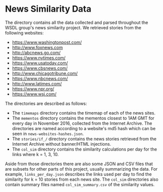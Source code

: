 # News Similarity Data

The directory contains all the data collected and parsed throughout the WSDL group's news similarity project.
We retrieved stories from the following websites:
- https://www.washingtonpost.com/
- http://www.foxnews.com
- http://abcnews.go.com/
- https://www.nytimes.com/
- https://www.usatoday.com/
- https://www.cbsnews.com/
- http://www.chicagotribune.com/
- https://www.nbcnews.com/
- http://www.latimes.com/
- https://www.npr.org/
- https://www.wsj.com/

The directories are described as follows:
- The `timemaps` directory contains the timemap of each of the news sites.
- The `mementos` directory contains the mementos closest to 1AM GMT for every day in November 2016, collected from the Internet Archive.
The directories are named according to a website's md5 hash which can be seen in `news-websites-hashes.json`.
- The `stories/if_/` directory contains the news stories retrieved from the Internet Archive without banner/HTML injections.
- The `col_sim` directory contains the similarity calculations per day for the links where k = 1, 3, 10.

Aside from those directories there are also some JSON and CSV files that are subsets for other parts of this project, usually summarizing the data.
For example, `links_per_day.json` describes the links used per day to find the similarity for k = 10 stories from each news site.
The `col_sim` directories also contain summary files named `col_sim_summary.csv` of the similarity values.
